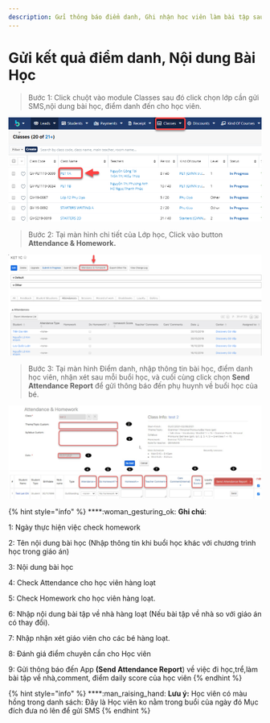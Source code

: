 ```yaml
---
description: Gửi thông báo điểm danh, Ghi nhận hoc viên làm bài tập sau mỗi buổi học.
---
```


# Gửi kết quả điểm danh, Nội dung Bài Học

>  Bước 1: Click chuột vào module Classes sau đó click chọn lớp cần gửi SMS,nội dung bài học, điểm danh đến cho học viên.

![](../.gitbook/assets/LamBT1.png)

> Bước 2: Tại màn hình chi tiết của Lớp học, Click vào button **Attendance & Homework.**

![](../.gitbook/assets/LamBT2.png)

> Bước 3: Tại màn hình Điểm danh, nhập thông tin bài học, điểm danh học viên, nhận xét sau mỗi buổi học, và cuối cùng click chọn **Send Attendance Report** để gửi thông báo đến phụ huynh về buổi học của bé.

![](../.gitbook/assets/app.jpg)

{% hint style="info" %}
****:woman_gesturing_ok: **Ghi chú**:

1: Ngày thực hiện việc check homework

2: Tên nội dung bài học (Nhập thông tin khi buổi học khác với chương trình học trong giáo án)

3: Nội dung bài học

4: Check Attendance cho học viên hàng loạt

5: Check Homework cho học viên hàng loạt.

6: Nhập nội dung bài tập về nhà hàng loạt (Nếu bài tập về nhà so với giáo án có thay đổi).

7: Nhập nhận xét giáo viên cho các bé hàng loạt.

8: Đánh giá điểm chuyên cần cho Học viên

9: Gửi thông báo đến App **(Send Attendance Report**) về việc đi học,trể,làm bài tập về nhà,comment, điểm daily score của học viên
{% endhint %}

{% hint style="info" %}
****:man_raising_hand: **Lưu ý:** Học viên có màu hồng trong danh sách: Đây là Học viên ko nằm trong buổi của ngày đó Mục đích đưa nó lên để gửi SMS
{% endhint %}
